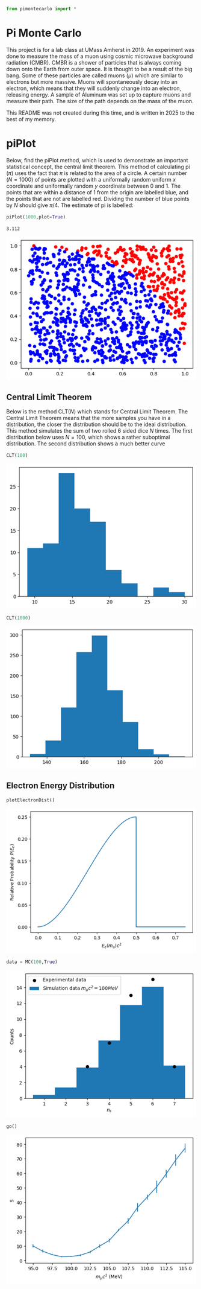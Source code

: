 ```python
from pimontecarlo import *
```

# Pi Monte Carlo

This project is for a lab class at UMass Amherst in 2019. An experiment was done to measure the mass of a muon using cosmic microwave background radiation (CMBR). CMBR is a shower of particles that is always coming down onto the Earth from outer space. It is thought to be a result of the big bang. Some of these particles are called muons ($\mu$) which are similar to electrons but more massive. Muons will spontaneously decay into an electron, which means that they will suddenly change into an electron, releasing energy. A sample of Aluminum was set up to capture muons and measure their path. The size of the path depends on the mass of the muon.

This README was not created during this time, and is written in 2025 to the best of my memory.

# piPlot

Below, find the piPlot method, which is used to demonstrate an important statistical concept, the central limit theorem. This method of calculating pi ($\pi$) uses the fact that $\pi$ is related to the area of a circle. A certain number $(N = 1000)$ of points are plotted with a uniformally random uniform $x$ coordinate and uniformally random $y$ coordinate between 0 and 1. The points that are within a distance of 1 from the origin are labelled blue, and the points that are not are labelled red. Dividing the number of blue points by $N$ should give $\pi/4$. The estimate of pi is labelled:


```python
piPlot(1000,plot=True)
```




    3.112




    
![png](README_files/README_3_1.png)
    


## Central Limit Theorem

Below is the method CLT($N$) which stands for Central Limit Theorem. The Central Limit Theorem means that the more samples you have in a distribution, the closer the distribution should be to the ideal distribution. This method simulates the sum of two rolled 6 sided dice $N$ times. The first distribution below uses $N=100$, which shows a rather suboptimal distribution. The second distribution shows a much better curve


```python
CLT(100)
```


    
![png](README_files/README_5_0.png)
    



```python
CLT(1000)
```


    
![png](README_files/README_6_0.png)
    


## Electron Energy Distribution




```python
plotElectronDist()
```


    
![png](README_files/README_8_0.png)
    



```python
data = MC(100,True)
```


    
![png](README_files/README_9_0.png)
    



```python
go()
```


    
![png](README_files/README_10_0.png)
    

